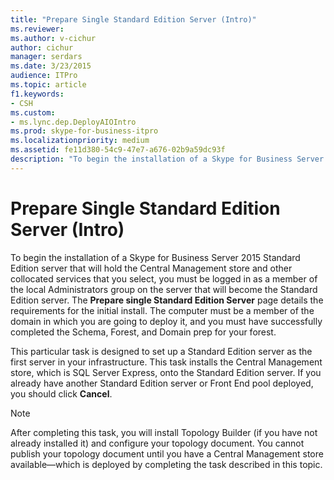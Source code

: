 ```yaml
---
title: "Prepare Single Standard Edition Server (Intro)"
ms.reviewer: 
ms.author: v-cichur
author: cichur
manager: serdars
ms.date: 3/23/2015
audience: ITPro
ms.topic: article
f1.keywords:
- CSH
ms.custom:
- ms.lync.dep.DeployAIOIntro
ms.prod: skype-for-business-itpro
ms.localizationpriority: medium
ms.assetid: fe11d380-54c9-47e7-a676-02b9a59dc93f
description: "To begin the installation of a Skype for Business Server 2015 Standard Edition server that will hold the Central Management store and other collocated services that you select, you must be logged in as a member of the local Administrators group on the server that will become the Standard Edition server. The Prepare single Standard Edition Server page details the requirements for the initial install. The computer must be a member of the domain in which you are going to deploy it, and you must have successfully completed the Schema, Forest, and Domain prep for your forest."
---
```


# Prepare Single Standard Edition Server (Intro)
 
To begin the installation of a Skype for Business Server 2015 Standard Edition server that will hold the Central Management store and other collocated services that you select, you must be logged in as a member of the local Administrators group on the server that will become the Standard Edition server. The **Prepare single Standard Edition Server** page details the requirements for the initial install. The computer must be a member of the domain in which you are going to deploy it, and you must have successfully completed the Schema, Forest, and Domain prep for your forest.
  
This particular task is designed to set up a Standard Edition server as the first server in your infrastructure. This task installs the Central Management store, which is SQL Server Express, onto the Standard Edition server. If you already have another Standard Edition server or Front End pool deployed, you should click **Cancel**.
  
> [!NOTE]
> After completing this task, you will install Topology Builder (if you have not already installed it) and configure your topology document. You cannot publish your topology document until you have a Central Management store available—which is deployed by completing the task described in this topic. 
  


